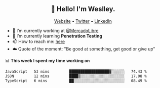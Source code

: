<h2 align="center">👋 Hello! I'm Weslley.</h2>
<p align="center">
  <a href="http://weslleyneri.com.br">Website</a> •
  <a href="https://twitter.com/Weslley_Neri">Twitter</a> •
  <a href="https://www.linkedin.com/in/weslley-neri-3658908b">LinkedIn</a>
</p>


- 🔭 I’m currently working at [@MercadoLibre](https://github.com/mercadolibre)
- 🌱 I’m currently learning **Penetration Testing**
- 📫 How to reach me: [here](mailto:weslley39@gmail.com)
- ☁️ Quote of the moment: "Be good at something, get good or give up"

📊 **This week I spent my time working on**
<!--START_SECTION:waka-->

```txt
JavaScript   53 mins         ██████████████████▓░░░░░░   74.43 %
JSON         12 mins         ████▒░░░░░░░░░░░░░░░░░░░░   17.08 %
TypeScript   6 mins          ██░░░░░░░░░░░░░░░░░░░░░░░   08.49 %
```

<!--END_SECTION:waka-->

<!-- Inspired by https://github.com/gruselhaus/gruselhaus -->